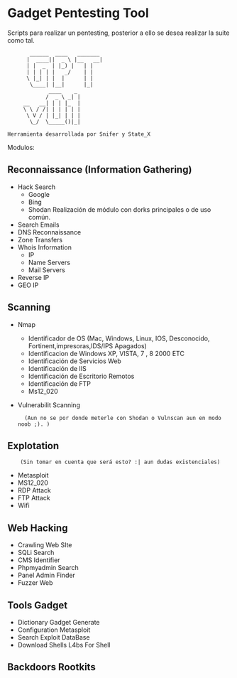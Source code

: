 Gadget Pentesting Tool
=======================

Scripts para realizar un pentesting, posterior a ello se desea realizar la suite como tal.

           ______  ____   _______
          |  ____||  _ \ |__   __|
          | |  _  | |_) |   | |
          | | | | |   _/    | |
          \ |_| | |  |      | |
           \____| |__|      |_|
                 ____    _
                /  _ \ _| |
         __   __| | | |_  |
         \ \ / /| | | | | |
          \ V / | |_| | | |
           \_/  \_____()|_|

    Herramienta desarrollada por Snifer y State_X

Modulos:

Reconnaissance (Information Gathering)
--------------------------------------

 * Hack Search
    - Google
    - Bing
    - Shodan
            Realización de módulo con dorks principales  o de uso común.
* Search Emails
* DNS Reconnaissance
* Zone  Transfers
* Whois Information
    - IP
    - Name Servers
    - Mail Servers
* Reverse IP
* GEO IP

Scanning
--------

* Nmap
  - Identificador de  OS (Mac, Windows, Linux, IOS, Desconocido, Fortinent,impresoras,IDS/IPS Apagados)
  - Identificacion de Windows XP, VISTA, 7 , 8 2000 ETC
  - Identificación de Servicios Web
  - Identificación de IIS
  - Identificación de Escritorio Remotos
  - Identificación de FTP
  - Ms12_020

* Vulnerabilit Scanning

        (Aun no se por donde meterle con Shodan o Vulnscan aun en modo noob ;). )

Explotation
-----------
        (Sin tomar en cuenta que será esto? :| aun dudas existenciales)

* Metasploit
* MS12_020
* RDP Attack
* FTP Attack
* Wifi


Web Hacking
-----------

* Crawling Web SIte
* SQLi Search
* CMS Identifier
* Phpmyadmin Search
* Panel Admin Finder
* Fuzzer Web

Tools Gadget
------------

* Dictionary Gadget Generate
* Configuration Metasploit
* Search Exploit DataBase
* Download Shells L4bs For Shell

Backdoors Rootkits
------------------
